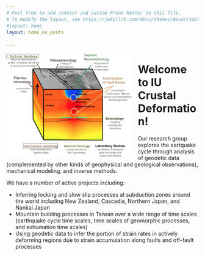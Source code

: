 ```yaml
---
# Feel free to add content and custom Front Matter to this file.
# To modify the layout, see https://jekyllrb.com/docs/themes/#overriding-theme-defaults
#layout: home
layout: home_no_posts

---
```



<img src="/assets/images/crustal_def.png" alt="Your Photo" width="330" style="float:left; margin-right:15px;">

# Welcome to IU Crustal Deformation!  

Our research group explores the eartquake cycle through analysis of geodetic data (complemented by other kinds of geophysical and geological observations), mechanical modeling, and inverse methods. 

We have a number of active projects including:

- Inferring locking and slow slip processes at subduction zones around the world including New Zealand, Cascadia, Northern Japan, and Nankai Japan
- Mountain building processes in Taiwan over a wide range of time scales (earthquake cycle time scales, time scales of geomorphic processes, and exhumation time scales)
- Using geodetic data to infer the portion of strain rates in actively deforming regions due to strain accumulation along faults and off-fault processes
    

